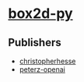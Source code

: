 # [box2d-py](https://pypi.org/project/box2d-py)



## Publishers
- [christopherhesse](https://pypi.org/user/christopherhesse)
- [peterz-openai](https://pypi.org/user/peterz-openai)

